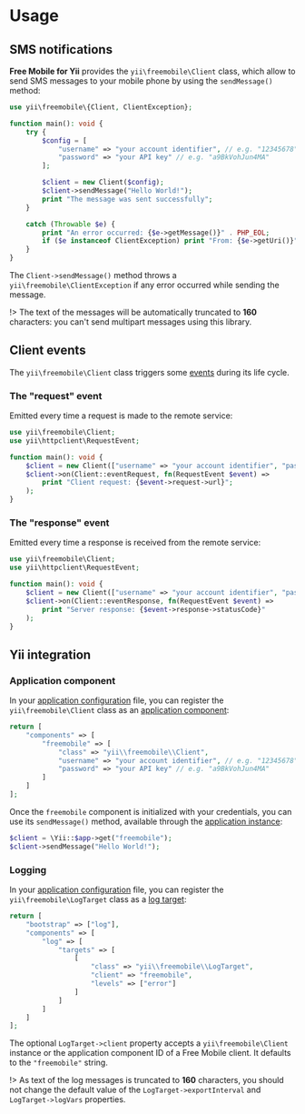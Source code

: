 # Usage

## SMS notifications
**Free Mobile for Yii** provides the `yii\freemobile\Client` class, which allow to send SMS messages to your mobile phone by using the `sendMessage()` method:

```php
use yii\freemobile\{Client, ClientException};

function main(): void {
	try {
		$config = [
			"username" => "your account identifier", // e.g. "12345678"
			"password" => "your API key" // e.g. "a9BkVohJun4MA"
		];

		$client = new Client($config);
		$client->sendMessage("Hello World!");
		print "The message was sent successfully";
	}

	catch (Throwable $e) {
		print "An error occurred: {$e->getMessage()}" . PHP_EOL;
		if ($e instanceof ClientException) print "From: {$e->getUri()}" . PHP_EOL;
	}
}
```

The `Client->sendMessage()` method throws a  `yii\freemobile\ClientException` if any error occurred while sending the message.

!> The text of the messages will be automatically truncated to **160** characters: you can't send multipart messages using this library.

## Client events
The `yii\freemobile\Client` class triggers some [events](https://www.yiiframework.com/doc/guide/2.0/en/concept-events) during its life cycle.

### The "request" event
Emitted every time a request is made to the remote service:

```php
use yii\freemobile\Client;
use yii\httpclient\RequestEvent;

function main(): void {
	$client = new Client(["username" => "your account identifier", "password" => "your API key"]);
	$client->on(Client::eventRequest, fn(RequestEvent $event) =>
		print "Client request: {$event->request->url}";
	);
}
```

### The "response" event
Emitted every time a response is received from the remote service:

```php
use yii\freemobile\Client;
use yii\httpclient\RequestEvent;

function main(): void {
	$client = new Client(["username" => "your account identifier", "password" => "your API key"]);
	$client->on(Client::eventResponse, fn(RequestEvent $event) =>
		print "Server response: {$event->response->statusCode}"
	);
}
```

## Yii integration

### Application component
In your [application configuration](https://www.yiiframework.com/doc/guide/2.0/en/concept-configurations#application-configurations) file, you can register the `yii\freemobile\Client` class as an [application component](https://www.yiiframework.com/doc/guide/2.0/en/structure-application-components):

```php
return [
	"components" => [
		"freemobile" => [
			"class" => "yii\\freemobile\\Client",
			"username" => "your account identifier", // e.g. "12345678"
			"password" => "your API key" // e.g. "a9BkVohJun4MA"
		]
	]
];
```

Once the `freemobile` component is initialized with your credentials, you can use its `sendMessage()` method, available through the [application instance](https://www.yiiframework.com/doc/guide/2.0/en/structure-applications):

```php
$client = \Yii::$app->get("freemobile");
$client->sendMessage("Hello World!");
```

### Logging
In your [application configuration](https://www.yiiframework.com/doc/guide/2.0/en/concept-configurations#application-configurations) file, you can register the `yii\freemobile\LogTarget` class as a [log target](https://www.yiiframework.com/doc/guide/2.0/en/runtime-logging#log-targets):

```php
return [
	"bootstrap" => ["log"],
	"components" => [
		"log" => [
			"targets" => [
				[
					"class" => "yii\\freemobile\\LogTarget",
					"client" => "freemobile",
					"levels" => ["error"]
				]
			]
		]
	]
];
```

The optional `LogTarget->client` property accepts a `yii\freemobile\Client` instance or the application component ID of a Free Mobile client. It defaults to the `"freemobile"` string.

!> As text of the log messages is truncated to **160** characters, you should not change the default value of the `LogTarget->exportInterval` and `LogTarget->logVars` properties.
